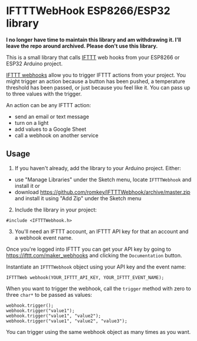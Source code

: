 # IFTTTWebHook ESP8266/ESP32 library

__I no longer have time to maintain this library and am withdrawing it. I'll leave the repo around archived. Please don't use this library.__

This is a small library that calls [IFTTT](https://ifttt.com) web
hooks from your ESP8266 or ESP32 Arduino project.

[IFTTT webhooks](https://ifttt.com/maker_webhooks) allow you to trigger IFTTT actions from your project. You might trigger an action because a button has been pushed, a temperature threshold has been passed, or just because you feel like it. You can pass up to three values with the trigger.

An action can be any IFTTT action:
- send an email or text message
- turn on a light
- add values to a Google Sheet
- call a webhook on another service

## Usage

1. If you haven't already, add the library to your Arduino project. Either:
- use "Manage Libraries" under the Sketch menu, locate `IFTTTWebhook` and install it
or
- download https://github.com/romkey/IFTTTWebhook/archive/master.zip and install it using "Add Zip" under the Sketch menu

2. Include the library in your project:
```
#include <IFTTTWebhook.h>
```

3. You'll need an IFTTT account, an IFTTT API key for that an account and a webhook event name.

Once you're logged into IFTTT you can get your API key by going to https://ifttt.com/maker_webhooks and clicking the `Documentation` button.

Instantiate an `IFTTTWebhook` object using your API key and the event name:

```
IFTTTWeb webhook(YOUR_IFTTT_API_KEY, YOUR_IFTTT_EVENT_NAME);
```

When you want to trigger the webhook, call the `trigger` method with zero to three `char*` to be passed as values:
```
webhook.trigger();
webhook.trigger("value1");
webhook.trigger("value1", "value2");
webhook.trigger("value1", "value2", "value3"); 
```

You can trigger using the same webhook object as many times as you want.
